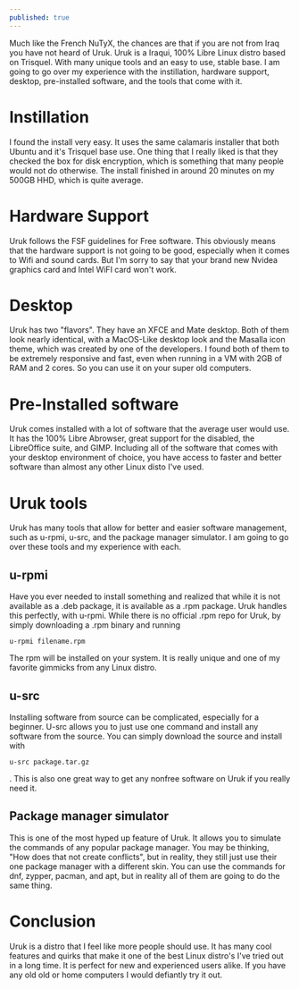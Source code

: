 ```yaml
---
published: true
---
```

Much like the French NuTyX, the chances are that if you are not from Iraq you have not heard of Uruk. Uruk is a Iraqui, 100% Libre Linux distro based on Trisquel. With many unique tools and an easy to use, stable base. I am going to go over my experience with the instillation, hardware support, desktop, pre-installed software, and the tools that come with it. 

# Instillation 

I found the install very easy. It uses the same calamaris installer that both Ubuntu and it's Trisquel base use. One thing that I really liked is that they checked the box for disk encryption, which is something that many people would not do otherwise. The install finished in around 20 minutes on my 500GB HHD, which is quite average. 

# Hardware Support 

Uruk follows the FSF guidelines for Free software. This obviously means that the hardware support is not going to be good, especially when it comes to Wifi and sound cards. But I'm sorry to say that your brand new Nvidea graphics card and Intel WiFI card won't work. 

# Desktop 

Uruk has two "flavors". They have an XFCE and Mate desktop. Both of them look nearly identical, with a MacOS-Like desktop look and the Masalla icon theme, which was created by one of the developers. I found both of them to be extremely responsive and fast, even when running in a VM with 2GB of RAM and 2 cores. So you can use it on your super old computers. 

# Pre-Installed software

Uruk comes installed with a lot of software that the average user would use. It has the 100% Libre Abrowser, great support for the disabled, the LibreOffice suite, and GIMP. Including all of the software that comes with your desktop environment of choice, you have access to faster and better software than almost any other Linux disto I've used. 

# Uruk tools 

Uruk has many tools that allow for better and easier software management, such as u-rpmi, u-src, and the package manager simulator. I am going to go over these tools and my experience with each. 

## u-rpmi 

Have you ever needed to install something and realized that while it is not available as a .deb package, it is available as a .rpm package. Uruk handles this perfectly, with u-rpmi. While there is no official .rpm repo for Uruk, by simply downloading a .rpm binary and running 

	u-rpmi filename.rpm 

The rpm will be installed on your system. It is really unique and one of my favorite gimmicks from any Linux distro. 

## u-src 

Installing software from source can be complicated, especially for a beginner. U-src allows you to just use one command and install any software from the source. You can simply download the source and install with 

	u-src package.tar.gz 

. This is also one great way to get any nonfree software on Uruk if you really need it. 

## Package manager simulator 

This is one of the most hyped up feature of Uruk. It allows you to simulate the commands of any popular package manager. You may be thinking, "How does that not create conflicts", but in reality, they still just use their one package manager with a different skin. You can use the commands for dnf, zypper, pacman, and apt, but in reality all of them are going to do the same thing. 

# Conclusion 

Uruk is a distro that I feel like more people should use. It has many cool features and quirks that make it one of the best Linux distro's I've tried out in a long time. It is perfect for new and experienced users alike. If you have any old old or home computers I would defiantly try it out.
